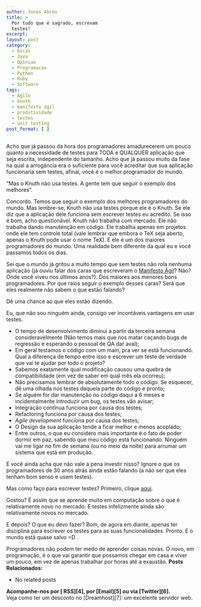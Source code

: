 ```yaml
---
author: Jonas Abreu
title: >
  Por tudo que é sagrado, escrevam
  testes!
excerpt:
layout: post
category:
  - Dicas
  - Java
  - Opiniao
  - Programacao
  - Python
  - Ruby
  - Software
tags:
  - Agile
  - knuth
  - manifesto ágil
  - produtividade
  - testes
  - unit testing
post_format: [ ]
---
```

Acho que já passou da hora dos programadores amadurecerem um pouco quanto a necessidade de testes para TODA e QUALQUER aplicação que seja escrita, independente do tamanho. Acho que já passou muito da fase na qual a arrogância era o suficiente para você acreditar que sua aplicação funcionaria sem testes, afinal, você é o melhor programador do mundo.

“Mas o Knuth não usa testes. A gente tem que seguir o exemplo dos melhores”.

Concordo. Temos que seguir o exemplo dos melhores programadores do mundo. Mas lembre-se, Knuth não usa testes porque ele é o Knuth. Se ele diz que a aplicação dele funciona sem escrever testes eu acredito. Se isso é bom, acho questionável. Knuth não trabalha com mercado. Ele não trabalha dando manutenção em código. Ele trabalha apenas em projetos onde ele tem controle total (vale lembrar que embora o TeX seja aberto, apenas o Knuth pode usar o nome TeX). E ele é um dos maiores programadores do mundo. Uma realidade bem diferente da qual eu e você passamos todos os dias.

Sei que o mundo já gritou a muito tempo que sem testes não rola nenhuma aplicação (já ouviu falar dos caras que escreveram o [Manifesto Ágil][1]? Não? Onde você viveu nos últimos anos?). Dos maiores aos menores bons programadores. Por que raios seguir o exemplo desses caras? Será que eles realmente não sabem o que estão falando?

Dê uma chance ao que eles estão dizendo.

Eu, que não sou ninguém ainda, consigo ver incontáveis vantagens em usar testes.

*   O tempo de desenvolvimento diminui a partir da terceira semana consideravelmente (Não temos mais que nos matar caçando bugs de regressão e esperando o pessoal de QA dar aval);
*   Em geral testamos o código com um main, pra ver se está funcionando. Qual a diferença de tempo entre isso e escrever um teste de verdade que vai te ajudar por todo o projeto?
*   Sabemos exatamente qual modificação causou uma quebra de compatibilidade (em vez de saber em qual mês ela ocorreu);
*   Não precisamos lembrar de absolutamente todo o código. Se esquecer, dê uma olhada nos testes daquela parte do código e pronto;
*   Se alguém for dar manutenção no código daqui a 6 meses e incidentalmente introduzir um bug, os testes vão avisar;
*   Integração contínua funciona por causa dos testes;
*   Refactoring funciona por causa dos testes;
*   *Agile development* funciona por causa dos testes;
*   O Design da sua aplicação tende a ficar melhor e menos acoplado;
*   Entre outros, o que eu considero mais importante é o fato de poder dormir em paz, sabendo que meu código está funcionando. Ninguém vai me ligar no fim de semana (ou no meio da noite) para arrumar um sistema que está em produção.

E você ainda acha que não vale a pena investir nisso? Ignore o que os programadores de 30 anos atrás ainda estão falando (a não ser que eles tenham bom senso e usem testes).

Mas como faço para escrever testes? Primeiro, clique [aqui][2].

Gostou? É assim que se aprende muito em computação sobre o que é relativamente novo no mercado. E testes infelizmente ainda são relativamente novos no mercado.

E depois? O que eu devo fazer? Bom, de agora em diante, apenas ter disciplina para escrever os testes para as suas funcionalidades. Pronto. E o mundo está quase salvo =D .

Programadores não podem ter medo de aprender coisas novas. O novo, em programação, é o que vai garantir que possamos chegar em casa e viver um pouco, em vez de apenas trabalhar por horas até a exaustão. 
**Posts Relacionados:** 
*   No related posts









**Acompanhe-nos por [ RSS][4], por [Email][5] ou via [Twitter][6].**  
Veja como ter um desconto no [Dreamhost][7]: um excelente servidor web.

 [1]: http://agilemanifesto.org/
 [2]: http://lmgtfy.com/?q=Unit+testing+frameworks&l=1
 [3]: https://twitter.com/share




